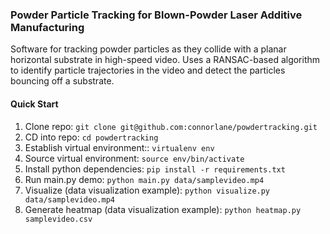 ### Powder Particle Tracking for Blown-Powder Laser Additive Manufacturing ###

Software for tracking powder particles as they collide with a planar horizontal
substrate in high-speed video. Uses a RANSAC-based algorithm to identify 
particle trajectories in the video and detect the particles bouncing off a
substrate.

#### Quick Start ####
1. Clone repo:
```git clone git@github.com:connorlane/powdertracking.git```
2. CD into repo:
```cd powdertracking```
3. Establish virtual environment::
```virtualenv env```
4. Source virtual environment:
```source env/bin/activate```
5. Install python dependencies:
```pip install -r requirements.txt```
6. Run main.py demo:
```python main.py data/samplevideo.mp4```
7. Visualize (data visualization example):
```python visualize.py data/samplevideo.mp4```
8. Generate heatmap (data visualization example):
```python heatmap.py samplevideo.csv```

